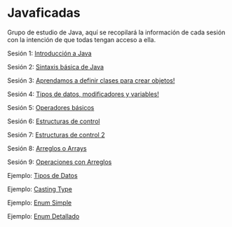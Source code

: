 Javaficadas
=============

Grupo de estudio de Java, aquí se recopilará la información de cada sesión con la intención de que todas tengan acceso a ella.

Sesión 1: [Introducción a Java](https://github.com/codificadas/Javaficadas/blob/master/session1.md)

Sesión 2: [Sintaxis básica de Java](https://github.com/codificadas/Javaficadas/blob/master/session2.md)

Sesión 3: [Aprendamos a definir clases para crear objetos!](https://github.com/codificadas/Javaficadas/blob/master/session3.md)

Sesión 4: [Tipos de datos, modificadores y variables!](https://github.com/codificadas/Javaficadas/blob/master/session4.md)

Sesión 5: [Operadores básicos](https://github.com/codificadas/Javaficadas/blob/master/session5.md)

Sesión 6: [Estructuras de control](https://github.com/codificadas/Javaficadas/blob/master/sesion6.md)

Sesión 7: [Estructuras de control 2](https://github.com/codificadas/Javaficadas/blob/master/sesion7.md)

Sesión 8: [Arreglos o Arrays](https://github.com/codificadas/Javaficadas/blob/master/sesion8.md)

Sesión 9: [Operaciones con Arreglos](https://github.com/codificadas/Javaficadas/blob/master/sesion9.md)

Ejemplo: [Tipos de Datos](https://github.com/codificadas/Javaficadas/blob/master/DataType.md)

Ejemplo: [Casting Type](https://github.com/codificadas/Javaficadas/blob/master/CastingType.md)

Ejemplo: [Enum Simple](https://github.com/codificadas/Javaficadas/blob/master/SimpleEnum.md)

Ejemplo: [Enum Detallado](https://github.com/codificadas/Javaficadas/blob/master/DetailEnum.md)
